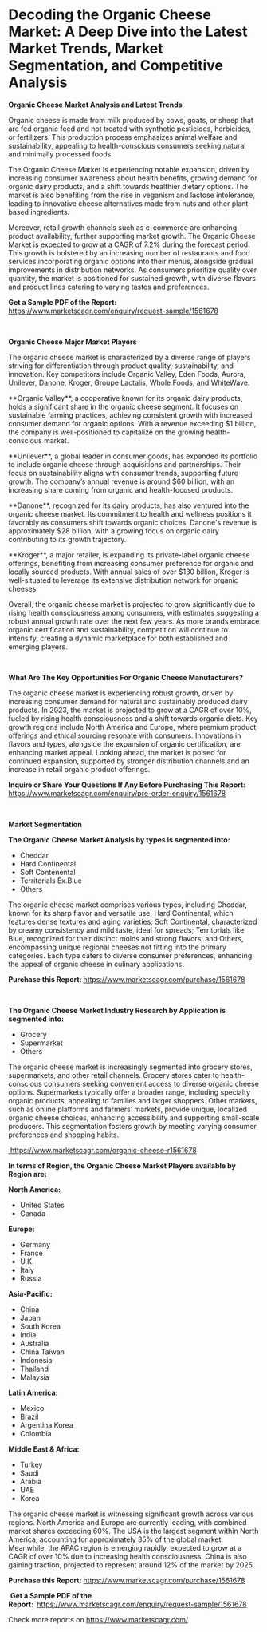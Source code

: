 <p><h1>Decoding the Organic Cheese Market: A Deep Dive into the Latest Market Trends, Market Segmentation, and Competitive Analysis</h1></p><p><strong>Organic Cheese Market Analysis and Latest Trends</strong></p>
<p><p>Organic cheese is made from milk produced by cows, goats, or sheep that are fed organic feed and not treated with synthetic pesticides, herbicides, or fertilizers. This production process emphasizes animal welfare and sustainability, appealing to health-conscious consumers seeking natural and minimally processed foods. </p><p>The Organic Cheese Market is experiencing notable expansion, driven by increasing consumer awareness about health benefits, growing demand for organic dairy products, and a shift towards healthier dietary options. The market is also benefiting from the rise in veganism and lactose intolerance, leading to innovative cheese alternatives made from nuts and other plant-based ingredients. </p><p>Moreover, retail growth channels such as e-commerce are enhancing product availability, further supporting market growth. The Organic Cheese Market is expected to grow at a CAGR of 7.2% during the forecast period. This growth is bolstered by an increasing number of restaurants and food services incorporating organic options into their menus, alongside gradual improvements in distribution networks. As consumers prioritize quality over quantity, the market is positioned for sustained growth, with diverse flavors and product lines catering to varying tastes and preferences.</p></p>
<p><strong>Get a Sample PDF of the Report:&nbsp;</strong> <a href="https://www.marketscagr.com/enquiry/request-sample/1561678?utm_campaign=3095&utm_medium=2&utm_source=Github&utm_content=ia&utm_term=07042025&utm_id=organic-cheese">https://www.marketscagr.com/enquiry/request-sample/1561678</a></p>
<p>&nbsp;</p>
<p><strong>Organic Cheese Major Market Players</strong></p>
<p><p>The organic cheese market is characterized by a diverse range of players striving for differentiation through product quality, sustainability, and innovation. Key competitors include Organic Valley, Eden Foods, Aurora, Unilever, Danone, Kroger, Groupe Lactalis, Whole Foods, and WhiteWave.</p><p>**Organic Valley**, a cooperative known for its organic dairy products, holds a significant share in the organic cheese segment. It focuses on sustainable farming practices, achieving consistent growth with increased consumer demand for organic options. With a revenue exceeding $1 billion, the company is well-positioned to capitalize on the growing health-conscious market.</p><p>**Unilever**, a global leader in consumer goods, has expanded its portfolio to include organic cheese through acquisitions and partnerships. Their focus on sustainability aligns with consumer trends, supporting future growth. The company’s annual revenue is around $60 billion, with an increasing share coming from organic and health-focused products.</p><p>**Danone**, recognized for its dairy products, has also ventured into the organic cheese market. Its commitment to health and wellness positions it favorably as consumers shift towards organic choices. Danone's revenue is approximately $28 billion, with a growing focus on organic dairy contributing to its growth trajectory.</p><p>**Kroger**, a major retailer, is expanding its private-label organic cheese offerings, benefiting from increasing consumer preference for organic and locally sourced products. With annual sales of over $130 billion, Kroger is well-situated to leverage its extensive distribution network for organic cheeses.</p><p>Overall, the organic cheese market is projected to grow significantly due to rising health consciousness among consumers, with estimates suggesting a robust annual growth rate over the next few years. As more brands embrace organic certification and sustainability, competition will continue to intensify, creating a dynamic marketplace for both established and emerging players.</p></p>
<p>&nbsp;</p>
<p><strong>What Are The Key Opportunities For Organic Cheese Manufacturers?</strong></p>
<p><p>The organic cheese market is experiencing robust growth, driven by increasing consumer demand for natural and sustainably produced dairy products. In 2023, the market is projected to grow at a CAGR of over 10%, fueled by rising health consciousness and a shift towards organic diets. Key growth regions include North America and Europe, where premium product offerings and ethical sourcing resonate with consumers. Innovations in flavors and types, alongside the expansion of organic certification, are enhancing market appeal. Looking ahead, the market is poised for continued expansion, supported by stronger distribution channels and an increase in retail organic product offerings.</p></p>
<p><strong>Inquire or Share Your Questions If Any Before Purchasing This Report:</strong> <a href="https://www.marketscagr.com/enquiry/pre-order-enquiry/1561678?utm_campaign=3095&utm_medium=2&utm_source=Github&utm_content=ia&utm_term=07042025&utm_id=organic-cheese">https://www.marketscagr.com/enquiry/pre-order-enquiry/1561678</a></p>
<p>&nbsp;</p>
<p><strong>Market Segmentation</strong></p>
<p><strong>The Organic Cheese Market Analysis by types is segmented into:</strong></p>
<p><ul><li>Cheddar</li><li>Hard Continental</li><li>Soft Contenental</li><li>Territorials Ex.Blue</li><li>Others</li></ul></p>
<p><p>The organic cheese market comprises various types, including Cheddar, known for its sharp flavor and versatile use; Hard Continental, which features dense textures and aging varieties; Soft Continental, characterized by creamy consistency and mild taste, ideal for spreads; Territorials like Blue, recognized for their distinct molds and strong flavors; and Others, encompassing unique regional cheeses not fitting into the primary categories. Each type caters to diverse consumer preferences, enhancing the appeal of organic cheese in culinary applications.</p></p>
<p><strong>Purchase this Report:&nbsp;</strong><a href="https://www.marketscagr.com/purchase/1561678?utm_campaign=3095&utm_medium=2&utm_source=Github&utm_content=ia&utm_term=07042025&utm_id=organic-cheese">https://www.marketscagr.com/purchase/1561678</a></p>
<p>&nbsp;</p>
<p><strong>The Organic Cheese Market Industry Research by Application is segmented into:</strong></p>
<p><ul><li>Grocery</li><li>Supermarket</li><li>Others</li></ul></p>
<p><p>The organic cheese market is increasingly segmented into grocery stores, supermarkets, and other retail channels. Grocery stores cater to health-conscious consumers seeking convenient access to diverse organic cheese options. Supermarkets typically offer a broader range, including specialty organic products, appealing to families and larger shoppers. Other markets, such as online platforms and farmers’ markets, provide unique, localized organic cheese choices, enhancing accessibility and supporting small-scale producers. This segmentation fosters growth by meeting varying consumer preferences and shopping habits.</p></p>
<p><a href="https://www.marketscagr.com/organic-cheese-r1561678?utm_campaign=3095&utm_medium=2&utm_source=Github&utm_content=ia&utm_term=07042025&utm_id=organic-cheese">&nbsp;https://www.marketscagr.com/organic-cheese-r1561678</a></p>
<p><strong>In terms of Region, the Organic Cheese Market Players available by Region are:</strong></p>
<p>
    <p> <strong> North America: </strong>
        <ul>
            <li>United States</li>
            <li>Canada</li>
        </ul>
        </p> 
    <p> <strong> Europe: </strong>
        <ul>
            <li>Germany</li>
            <li>France</li>
            <li>U.K.</li>
            <li>Italy</li>
            <li>Russia</li>
        </ul>
        </p> 
    <p> <strong> Asia-Pacific: </strong>
        <ul>
            <li>China</li>
            <li>Japan</li>
            <li>South Korea</li>
            <li>India</li>
            <li>Australia</li>
            <li>China Taiwan</li>
            <li>Indonesia</li>
            <li>Thailand</li>
            <li>Malaysia</li>
        </ul>
        </p> 
    <p> <strong> Latin America: </strong>
        <ul>
            <li>Mexico</li>
            <li>Brazil</li>
            <li>Argentina Korea</li>
            <li>Colombia</li>
        </ul>
        </p> 
    <p> <strong> Middle East & Africa: </strong>
        <ul>
            <li>Turkey</li>
            <li>Saudi</li>
            <li>Arabia</li>
            <li>UAE</li>
            <li>Korea</li>
        </ul>
    </p>
    </p>
<p><p>The organic cheese market is witnessing significant growth across various regions. North America and Europe are currently leading, with combined market shares exceeding 60%. The USA is the largest segment within North America, accounting for approximately 35% of the global market. Meanwhile, the APAC region is emerging rapidly, expected to grow at a CAGR of over 10% due to increasing health consciousness. China is also gaining traction, projected to represent around 12% of the market by 2025.</p></p>
<p><strong>Purchase this Report: </strong><a href="https://www.marketscagr.com/purchase/1561678?utm_campaign=3095&utm_medium=2&utm_source=Github&utm_content=ia&utm_term=07042025&utm_id=organic-cheese">https://www.marketscagr.com/purchase/1561678</a></p>
<p>&nbsp;<strong>Get a Sample PDF of the Report:&nbsp;&nbsp;</strong><a href="https://www.marketscagr.com/enquiry/request-sample/1561678?utm_campaign=3095&utm_medium=2&utm_source=Github&utm_content=ia&utm_term=07042025&utm_id=organic-cheese">https://www.marketscagr.com/enquiry/request-sample/1561678</a></p>
<p><strong></strong></p>
<p>Check more reports on <a href="https://www.marketscagr.com/?utm_campaign=3095&utm_medium=2&utm_source=Github&utm_content=ia&utm_term=07042025&utm_id=organic-cheese">https://www.marketscagr.com/</a></p>